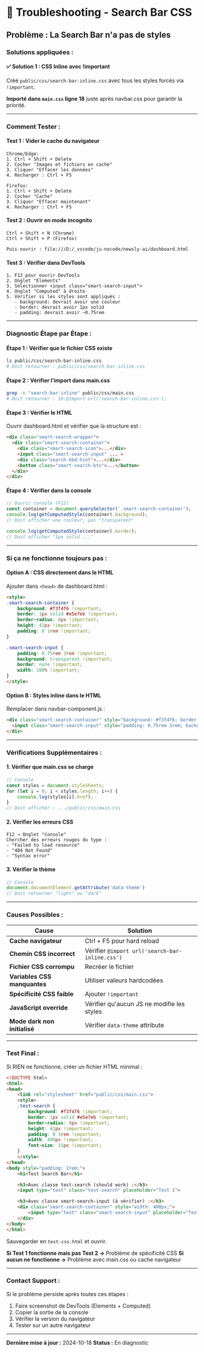 # 🔧 Troubleshooting - Search Bar CSS

## Problème : La Search Bar n'a pas de styles

### Solutions appliquées :

#### ✅ **Solution 1 : CSS Inline avec !important**
Créé `public/css/search-bar-inline.css` avec tous les styles forcés via `!important`.

**Importé dans `main.css` ligne 18** juste après navbar.css pour garantir la priorité.

---

### Comment Tester :

#### **Test 1 : Vider le cache du navigateur**
```
Chrome/Edge:
1. Ctrl + Shift + Delete
2. Cocher "Images et fichiers en cache"
3. Cliquer "Effacer les données"
4. Recharger : Ctrl + F5

Firefox:
1. Ctrl + Shift + Delete
2. Cocher "Cache"
3. Cliquer "Effacer maintenant"
4. Recharger : Ctrl + F5
```

#### **Test 2 : Ouvrir en mode incognito**
```
Ctrl + Shift + N (Chrome)
Ctrl + Shift + P (Firefox)

Puis ouvrir : file:///D:/_vscode/ju-nocode/newsly-ai/dashboard.html
```

#### **Test 3 : Vérifier dans DevTools**
```
1. F12 pour ouvrir DevTools
2. Onglet "Elements"
3. Sélectionner <input class="smart-search-input">
4. Onglet "Computed" à droite
5. Vérifier si les styles sont appliqués :
   - background: devrait avoir une couleur
   - border: devrait avoir 1px solid
   - padding: devrait avoir ~0.75rem
```

---

### Diagnostic Étape par Étape :

#### **Étape 1 : Vérifier que le fichier CSS existe**
```bash
ls public/css/search-bar-inline.css
# Doit retourner : public/css/search-bar-inline.css
```

#### **Étape 2 : Vérifier l'import dans main.css**
```bash
grep -n "search-bar-inline" public/css/main.css
# Doit retourner : 18:@import url('search-bar-inline.css');
```

#### **Étape 3 : Vérifier le HTML**
Ouvrir dashboard.html et vérifier que la structure est :
```html
<div class="smart-search-wrapper">
  <div class="smart-search-container">
    <div class="smart-search-icon">...</div>
    <input class="smart-search-input" ... >
    <div class="search-kbd-hint">...</div>
    <button class="smart-search-btn">...</button>
  </div>
</div>
```

#### **Étape 4 : Vérifier dans la console**
```javascript
// Ouvrir console (F12)
const container = document.querySelector('.smart-search-container');
console.log(getComputedStyle(container).background);
// Doit afficher une couleur, pas "transparent"

console.log(getComputedStyle(container).border);
// Doit afficher "1px solid ..."
```

---

### Si ça ne fonctionne toujours pas :

#### **Option A : CSS directement dans le HTML**

Ajouter dans `<head>` de dashboard.html :
```html
<style>
.smart-search-container {
    background: #f3f4f6 !important;
    border: 1px solid #e5e7eb !important;
    border-radius: 8px !important;
    height: 42px !important;
    padding: 0 1rem !important;
}

.smart-search-input {
    padding: 0.75rem 3rem !important;
    background: transparent !important;
    border: none !important;
    width: 100% !important;
}
</style>
```

#### **Option B : Styles inline dans le HTML**

Remplacer dans navbar-component.js :
```html
<div class="smart-search-container" style="background: #f3f4f6; border: 1px solid #e5e7eb; border-radius: 8px; height: 42px; padding: 0 1rem;">
  <input class="smart-search-input" style="padding: 0.75rem 3rem; background: transparent; border: none; width: 100%;" ... >
</div>
```

---

### Vérifications Supplémentaires :

#### **1. Vérifier que main.css se charge**
```javascript
// Console
const styles = document.styleSheets;
for (let i = 0; i < styles.length; i++) {
    console.log(styles[i].href);
}
// Doit afficher : .../public/css/main.css
```

#### **2. Vérifier les erreurs CSS**
```
F12 → Onglet "Console"
Chercher des erreurs rouges du type :
- "Failed to load resource"
- "404 Not Found"
- "Syntax error"
```

#### **3. Vérifier le thème**
```javascript
// Console
document.documentElement.getAttribute('data-theme')
// Doit retourner "light" ou "dark"
```

---

### Causes Possibles :

| Cause | Solution |
|-------|----------|
| **Cache navigateur** | Ctrl + F5 pour hard reload |
| **Chemin CSS incorrect** | Vérifier `@import url('search-bar-inline.css')` |
| **Fichier CSS corrompu** | Recréer le fichier |
| **Variables CSS manquantes** | Utiliser valeurs hardcodées |
| **Spécificité CSS faible** | Ajouter `!important` |
| **JavaScript override** | Vérifier qu'aucun JS ne modifie les styles |
| **Mode dark non initialisé** | Vérifier `data-theme` attribute |

---

### Test Final :

Si RIEN ne fonctionne, créer un fichier HTML minimal :

```html
<!DOCTYPE html>
<html>
<head>
    <link rel="stylesheet" href="public/css/main.css">
    <style>
    .test-search {
        background: #f3f4f6 !important;
        border: 1px solid #e5e7eb !important;
        border-radius: 8px !important;
        height: 42px !important;
        padding: 0 3rem !important;
        width: 400px !important;
        font-size: 15px !important;
    }
    </style>
</head>
<body style="padding: 2rem;">
    <h1>Test Search Bar</h1>

    <h3>Avec classe test-search (should work) :</h3>
    <input type="text" class="test-search" placeholder="Test 1">

    <h3>Avec classe smart-search-input (à vérifier) :</h3>
    <div class="smart-search-container" style="width: 400px;">
        <input type="text" class="smart-search-input" placeholder="Test 2">
    </div>
</body>
</html>
```

Sauvegarder en `test-css.html` et ouvrir.

**Si Test 1 fonctionne mais pas Test 2 →** Problème de spécificité CSS
**Si aucun ne fonctionne →** Problème avec main.css ou cache navigateur

---

### Contact Support :

Si le problème persiste après toutes ces étapes :

1. Faire screenshot de DevTools (Elements + Computed)
2. Copier la sortie de la console
3. Vérifier la version du navigateur
4. Tester sur un autre navigateur

---

**Dernière mise à jour :** 2024-10-18
**Status :** En diagnostic

